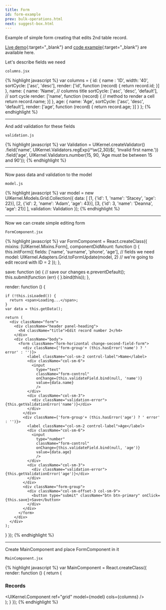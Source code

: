 ```yaml
---
title: Form
id: form-example
prev: bulk-operations.html
next: suggest-box.html
---
```


Example of simple form creating that edits 2nd table record.

[Live demo](/examples/form/){:target="_blank"} and [code example]({{site.github}}_site/examples/form){:target="_blank"} are available here.

Let's describe fields we need

`columns.jsx`

{% highlight javascript %}
var columns = {
  id: {
    name : 'ID',
    width: '40',
    sortCycle: ['asc', 'desc'],
    render: ['id', function (record) {
      return record.id;
    }]
  },
  name: {
    name: 'Name', // columns title
    sortCycle: ['asc', 'desc', 'default'], // sort cycle
    render: ['name', function (record) { // method to render a cell
      return record.name;
    }]
  },
  age: {
    name: 'Age',
    sortCycle: ['asc', 'desc', 'default'],
    render: ['age', function (record) {
      return record.age;
    }]
  }
};
{% endhighlight %}

---

And add validation for these fields

`validation.js`

{% highlight javascript %}
var Validation = UIKernel.createValidator()
  .field('name', UIKernel.Validators.regExp(/^\w{2,30}$/, 'Invalid first name.'))
  .field('age', UIKernel.Validators.number(15, 90, 'Age must be between 15 and 90'));
{% endhighlight %}

---

Now pass data and validation to the model

`model.js`

{% highlight javascript %}
var model = new UIKernel.Models.Grid.Collection({
  data: [
          [1, {'id': 1, 'name': 'Stacey', 'age': 22}],
          [2, {'id': 2, 'name': 'Adam',   'age': 43}],
          [3, {'id': 3, 'name': 'Deanna', 'age': 21}]
        ],
  validation: Validation
});
{% endhighlight %}

---

Now we can create simple editing form

`FormComponent.jsx`

{% highlight javascript %}
var FormComponent =  React.createClass({
  mixins: [UIKernel.Mixins.Form],
  componentDidMount: function () {
    this.initForm({
      fields: ['name', 'surname', 'phone', 'age'], // fields we need
      model: UIKernel.Adapters.Grid.toFormUpdate(model, 2) // we're going to edit record with ID = 2
    });
  },

  save: function (e) { // save our changes
    e.preventDefault();
    this.submit(function (err) {
    }.bind(this));
  },

  render: function () {

    if (!this.isLoaded()) {
      return <span>Loading...</span>;
    }
    var data = this.getData();

    return (
      <div className="form">
        <div className="header panel-heading">
          <h4 className="title">Edit record number 2</h4>
        </div>
        <div className="body">
          <form className="form-horizontal change-second-field-form">
            <div className={'form-group'+ (this.hasError('name') ? ' error' : '')}>
              <label className="col-sm-2 control-label">Name</label>
              <div className="col-sm-6">
                <input
                  type="text"
                  className="form-control"
                  onChange={this.validateField.bind(null, 'name')}
                  value={data.name}
                  />
              </div>
              <div className="col-sm-3">
                <div className="validation-error">{this.getValidationError('name')}</div>
              </div>
            </div>
            <div className={'form-group'+ (this.hasError('age') ? ' error' : '')}>
              <label className="col-sm-2 control-label">Age</label>
              <div className="col-sm-6">
                <input
                  type="number"
                  className="form-control"
                  onChange={this.validateField.bind(null, 'age')}
                  value={data.age}
                  />
              </div>
              <div className="col-sm-3">
                <div className="validation-error">{this.getValidationError('age')}</div>
              </div>
            </div>
            <div className="form-group">
              <div className="col-sm-offset-3 col-sm-9">
                <button type="submit" className="btn btn-primary" onClick={this.save}>Save</button>
              </div>
            </div>
          </form>
        </div>
      </div>
    );
  }
});
{% endhighlight %}

---

Create MainComponent and place FormComponent in it

`MainComponent.jsx`

{% highlight javascript %}
var MainComponent = React.createClass({
  render: function () {
    return (
      <div>
        <div className="row">
          <div className="col-sm-12">
            <div className="panel panel-info">
              <div className="panel-heading">
                <h3 className="panel-title">Records</h3>
              </div>
              <div className="panel-body padding0">
                <UIKernel.Component
                  ref="grid"
                  model={model}
                  cols={columns}
                />
                <FormComponent />
              </div>
            </div>
          </div>
        </div>
      </div>
    );
  }
});
{% endhighlight %}

